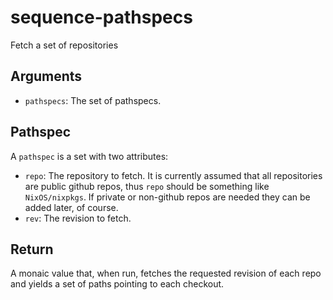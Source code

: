 sequence-pathspecs
===================

Fetch a set of repositories

Arguments
----------

* `pathspecs`: The set of pathspecs.

Pathspec
---------

A `pathspec` is a set with two attributes:

* `repo`: The repository to fetch. It is currently assumed that all
  repositories are public github repos, thus `repo` should be something like
  `NixOS/nixpkgs`. If private or non-github repos are needed they can be added
  later, of course.
* `rev`: The revision to fetch.

Return
-------

A monaic value that, when run, fetches the requested revision of each repo and
yields a set of paths pointing to each checkout.
